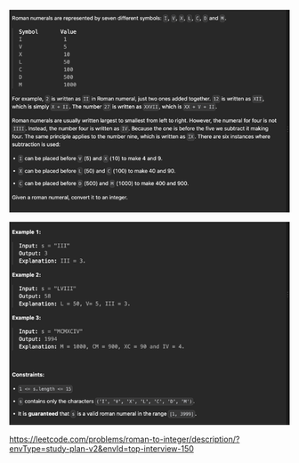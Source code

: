 ![img.png](img.png)

![img_1.png](img_1.png)

https://leetcode.com/problems/roman-to-integer/description/?envType=study-plan-v2&envId=top-interview-150
